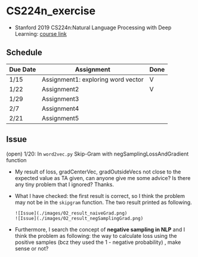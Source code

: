 # CS224n_exercise
- Stanford 2019 CS224n:Natural Language Processing with Deep Learning: [course link](http://web.stanford.edu/class/cs224n/index.html)

## Schedule
| Due Date | Assignment                         | Done |
| :------- | ---------------------------------- | ---- |
| 1/15     | Assignment1: exploring word vector | V    |
| 1/22     | Assignment2                        | V    |
| 1/29     | Assignment3                        |      |
| 2/7      | Assignment4                        |      |
| 2/21     | Assignment5                        |      |



## Issue 

(open) 1/20: In `word2vec.py`  Skip-Gram with negSamplingLossAndGradient function 

* My result of loss, gradCenterVec, gradOutsideVecs not close to the expected value as TA given, can anyone give me some advice? Is there any tiny problem that I ignored? Thanks. 

* What I have checked: the first result is correct, so I think the problem may not be in the `skipgram` function. The two result printed as following.

  ```
  ![Issue](./images/02_result_naiveGrad.png)
  ![Issue](./images/02_result_negSamplingGrad.png)
  ```

* Furthermore, I search the concept of **negative sampling in NLP** and I think the problem as following: the way to calculate loss using the positive samples (bcz they used the 1 - negative probability) , make sense or not? 